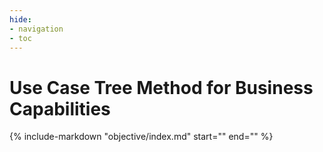 ```yaml
---
hide:
- navigation
- toc
---
```


# Use Case Tree Method for Business Capabilities

{%
include-markdown "objective/index.md"
start="<!--objectives-index-start-->"
end="<!--objectives-index-end-->"
%}
